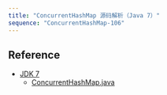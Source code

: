 ```yaml
---
title: "ConcurrentHashMap 源码解析（Java 7）"
sequence: "ConcurrentHashMap-106"
---
```


## Reference

- [JDK 7](https://hg.openjdk.org/jdk7/jdk7/jdk/file/tip/src/share/classes/)
    - [ConcurrentHashMap.java](https://hg.openjdk.org/jdk7/jdk7/jdk/file/tip/src/share/classes/java/util/concurrent/ConcurrentHashMap.java)
